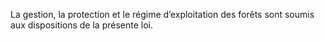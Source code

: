 La gestion, la protection et le régime d’exploitation des forêts sont soumis aux dispositions de la présente loi.